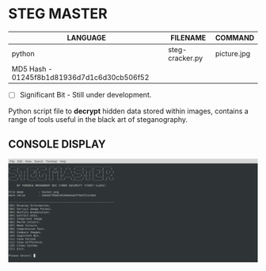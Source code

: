 # STEG MASTER

| LANGUAGE | FILENAME | COMMAND |
|--------|----|-----|
| python | steg-cracker.py | picture.jpg|
| MD5 Hash - 01245f8b1d81936d7d1c6d30cb506f52 ||

- [ ] Significant Bit - Still under development.

Python script file to **decrypt** hidden data stored within images, contains a range of tools useful in the black art of steganography.

## CONSOLE DISPLAY
![Screenshot](picture1.png) 

